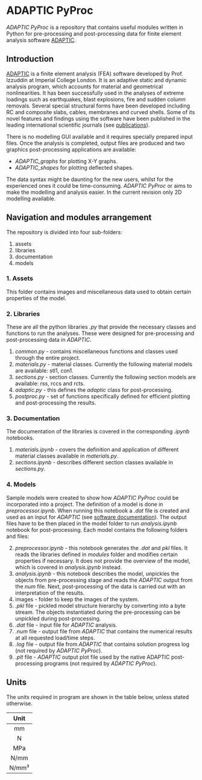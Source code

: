 # ADAPTIC PyProc

*ADAPTIC PyProc* is a repository that contains useful modules written in Python for pre-processing and post-processing data for finite element analysis software [ADAPTIC](https://www.imperial.ac.uk/media/imperial-college/research-centres-and-groups/computational-structural-mechanics/ADAPTIC_Manual.pdf). 

## Introduction

[ADAPTIC](https://www.imperial.ac.uk/media/imperial-college/research-centres-and-groups/computational-structural-mechanics/ADAPTIC_Manual.pdf) is a finite element analysis (FEA) software developed by Prof. Izzuddin at Imperial College London. It is an adaptive static and dynamic analysis program, which accounts for material and geometrical nonlinearities. It has been successfully used in the analyses of extreme loadings such as earthquakes, blast explosions, fire and sudden column removals. Several special structural forms have been developed including RC and composite slabs, cables, membranes and curved shells. Some of its novel features and findings using the software have been published in the leading international scientific journals (see [publications](http://imperial.ac.uk/people/b.izzuddin/publications.html)).

There is no modelling GUI available and it requires specially prepared input files. Once the analysis is completed, output files are produced and two graphics post-processing applications are available:

* _ADAPTIC_graphs_ for plotting X-Y graphs.
* _ADAPTIC_shapes_ for plotting deflected shapes.

The data syntax might be daunting for the new users, whilst for the experienced ones it could be time-consuming. *ADAPTIC PyProc* or aims to make the modelling and analysis easier. In the current revision only 2D modelling available.


## Navigation and modules arrangement

The repository is divided into four sub-folders:
1. assets
2. libraries
3. documentation
4. models

### 1. Assets

This folder contains images and miscellaneous data used to obtain certain properties of the model.

### 2. Libraries 

These are all the python libraries _.py_ that provide the necessary classes and functions to run the analyses. These were designed for pre-processing and post-processing data in _ADAPTIC_. 

1. _common.py_ - contains miscellaneous functions and classes used through the entire project.
2. _materials.py_ - material classes. Currently the following material models are available: stl1, con1.
3. _sections.py_ - section classes. Currently the following section models are available: rss, rccs and rcts.
6. _adaptic.py_ - this defines the *adaptic* class for post-processing.
7. _postproc.py_ - set of functions specifically defined for efficient plotting and post-processing the results.

### 3. Documentation

The documentation of the libraries is covered in the corresponding _.ipynb_ notebooks. 

1. _materials.ipynb_ - covers the definition and application of different material classes available in _materials.py_.
2. _sections.ipynb_ - describes different section classes available in _sections.py_. 

### 4. Models

Sample models were created to show how *ADAPTIC PyProc* could be incorporated into a project. The definition of a model is done in _preprocessor.ipynb_. When running this notebook a _.dat_ file is created and used as an input for _ADAPTIC_ (see [software documentation](https://spiral.imperial.ac.uk/handle/10044/1/4228)). The output files have to be then placed in the model folder to run _analysis.ipynb_ notebook for post-processing. Each model contains the following folders and files:

2. _preprocessor.ipynb_ - this notebook generates the _.dat_ and _pkl_ files. It reads the libraries defined in _modules_ folder and modifies certain properties if necessary. It does not provide the overview of the model, which is covered in _analysis.ipynb_ instead.
2. _analysis.ipynb_ - this notebook describes the model, unpickles the objects from pre-processing stage and reads the *ADAPTIC* output from the _num_ file. Next, post-processing of the data is carried out with an interpretation of the results.
3. images - folder to keep the images of the system.
4. _.pkl_ file - pickled model structure hierarchy by converting into a byte stream. The objects instantiated during the pre-processing can be unpickled during post-processing.
5. _.dat_ file - input file for *ADAPTIC* analysis.
6. _.num_ file - output file from *ADAPTIC* that contains the numerical results at all requested load/time steps.
7. _.log_ file - output file from _ADAPTIC_ that contains solution progress log (not required by *ADAPTIC PyProc*).
8. _.plt_ file - *ADAPTIC* output plot file used by the native ADAPTIC post-processing programs (not required by *ADAPTIC PyProc*).

## Units

The units required in program are shown in the table below, unless stated otherwise.

| Unit  |
| :---: |
|  mm   |
|   N   |
|  MPa  |
| N/mm  |
| N/mm³ |

